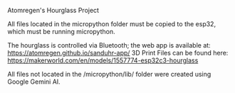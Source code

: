 Atomregen's Hourglass Project

All files located in the micropython folder must be copied to the esp32, which must be running micropython.

The hourglass is controlled via Bluetooth; the web app is available at: https://atomregen.github.io/sanduhr-app/
3D Print Files can be found here: https://makerworld.com/en/models/1557774-esp32c3-hourglass

All files not located in the /micropython/lib/ folder were created using Google Gemini AI.
